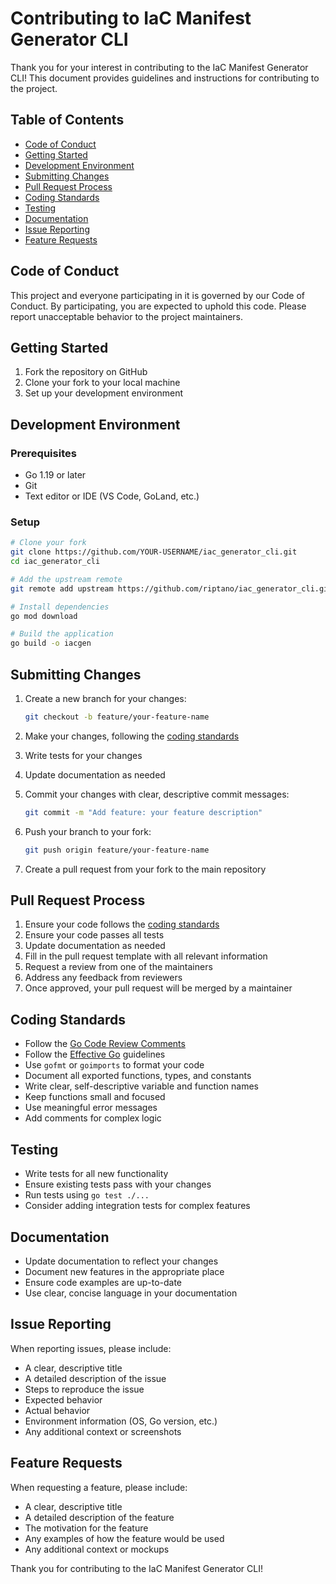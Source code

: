 # Contributing to IaC Manifest Generator CLI

Thank you for your interest in contributing to the IaC Manifest Generator CLI! This document provides guidelines and instructions for contributing to the project.

## Table of Contents

- [Code of Conduct](#code-of-conduct)
- [Getting Started](#getting-started)
- [Development Environment](#development-environment)
- [Submitting Changes](#submitting-changes)
- [Pull Request Process](#pull-request-process)
- [Coding Standards](#coding-standards)
- [Testing](#testing)
- [Documentation](#documentation)
- [Issue Reporting](#issue-reporting)
- [Feature Requests](#feature-requests)

## Code of Conduct

This project and everyone participating in it is governed by our Code of Conduct. By participating, you are expected to uphold this code. Please report unacceptable behavior to the project maintainers.

## Getting Started

1. Fork the repository on GitHub
2. Clone your fork to your local machine
3. Set up your development environment

## Development Environment

### Prerequisites

- Go 1.19 or later
- Git
- Text editor or IDE (VS Code, GoLand, etc.)

### Setup

```bash
# Clone your fork
git clone https://github.com/YOUR-USERNAME/iac_generator_cli.git
cd iac_generator_cli

# Add the upstream remote
git remote add upstream https://github.com/riptano/iac_generator_cli.git

# Install dependencies
go mod download

# Build the application
go build -o iacgen
```

## Submitting Changes

1. Create a new branch for your changes:
   ```bash
   git checkout -b feature/your-feature-name
   ```

2. Make your changes, following the [coding standards](#coding-standards)

3. Write tests for your changes

4. Update documentation as needed

5. Commit your changes with clear, descriptive commit messages:
   ```bash
   git commit -m "Add feature: your feature description"
   ```

6. Push your branch to your fork:
   ```bash
   git push origin feature/your-feature-name
   ```

7. Create a pull request from your fork to the main repository

## Pull Request Process

1. Ensure your code follows the [coding standards](#coding-standards)
2. Ensure your code passes all tests
3. Update documentation as needed
4. Fill in the pull request template with all relevant information
5. Request a review from one of the maintainers
6. Address any feedback from reviewers
7. Once approved, your pull request will be merged by a maintainer

## Coding Standards

- Follow the [Go Code Review Comments](https://github.com/golang/go/wiki/CodeReviewComments)
- Follow the [Effective Go](https://golang.org/doc/effective_go) guidelines
- Use `gofmt` or `goimports` to format your code
- Document all exported functions, types, and constants
- Write clear, self-descriptive variable and function names
- Keep functions small and focused
- Use meaningful error messages
- Add comments for complex logic

## Testing

- Write tests for all new functionality
- Ensure existing tests pass with your changes
- Run tests using `go test ./...`
- Consider adding integration tests for complex features

## Documentation

- Update documentation to reflect your changes
- Document new features in the appropriate place
- Ensure code examples are up-to-date
- Use clear, concise language in your documentation

## Issue Reporting

When reporting issues, please include:

- A clear, descriptive title
- A detailed description of the issue
- Steps to reproduce the issue
- Expected behavior
- Actual behavior
- Environment information (OS, Go version, etc.)
- Any additional context or screenshots

## Feature Requests

When requesting a feature, please include:

- A clear, descriptive title
- A detailed description of the feature
- The motivation for the feature
- Any examples of how the feature would be used
- Any additional context or mockups

Thank you for contributing to the IaC Manifest Generator CLI!